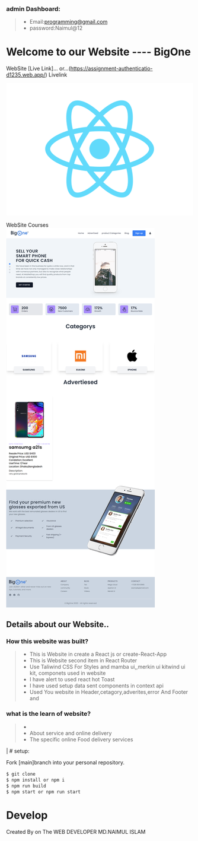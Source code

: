 ### admin Dashboard:
>* Email:programming@gmail.com
>* password:Naimul@12


# Welcome to our Website ---- BigOne

WebSite  [Live Link]...
or...(https://assignment-authenticatio-d1235.web.app/) Livelink

![plot](./src/logo.svg)


WebSite Courses![plot](./public/BigOne.png)
## Details about our Website..
### How this website  was built?
> * This is Website in create a React js or create-React-App
> * This is Website second item in React Router
> * Use Taliwind CSS For Styles and mamba ui,,merkin ui kitwind ui kit, componets used in website
> * I have alert to used react hot Toast
> * I have used setup  data sent components in context api
> * Used You website in Header,cetagory,adverites,error And Footer and


### what is the learn of website?
> * 
> * About  service  and online delivery
> * The specific  online Food delivery services

| # setup:

Fork [main]branch into your personal repository.
```
$ git clone 
$ npm install or npm i
$ npm run build  
$ npm start or npm run start
```

# Develop

Created By on The WEB DEVELOPER MD.NAIMUL ISLAM






